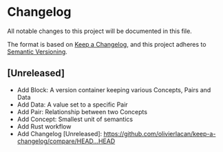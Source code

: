 # Changelog
All notable changes to this project will be documented in this file.

The format is based on [Keep a Changelog](https://keepachangelog.com/en/1.0.0/),
and this project adheres to [Semantic Versioning](https://semver.org/spec/v2.0.0.html).

## [Unreleased]
- Add Block: A version container keeping various Concepts, Pairs and Data 
- Add Data: A value set to a specific Pair 
- Add Pair: Relationship between two Concepts
- Add Concept:  Smallest unit of semantics
- Add Rust workflow
- Add Changelog
[Unreleased]: https://github.com/olivierlacan/keep-a-changelog/compare/HEAD...HEAD

